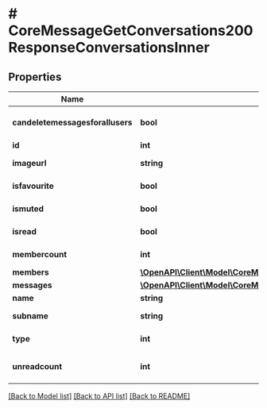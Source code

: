 # # CoreMessageGetConversations200ResponseConversationsInner

## Properties

Name | Type | Description | Notes
------------ | ------------- | ------------- | -------------
**candeletemessagesforallusers** | **bool** | If the user can delete messages in the conversation for all users | [optional] [default to false]
**id** | **int** | The conversation id | [optional]
**imageurl** | **string** | A link to the conversation picture, if set | [optional]
**isfavourite** | **bool** | If the user marked this conversation as a favourite | [optional]
**ismuted** | **bool** | If the user muted this conversation | [optional]
**isread** | **bool** | If the user has read all messages in the conversation | [optional]
**membercount** | **int** | Total number of conversation members | [optional]
**members** | [**\OpenAPI\Client\Model\CoreMessageGetConversationBetweenUsers200ResponseMembersInner[]**](CoreMessageGetConversationBetweenUsers200ResponseMembersInner.md) |  | [optional]
**messages** | [**\OpenAPI\Client\Model\CoreMessageGetConversationBetweenUsers200ResponseMessagesInner[]**](CoreMessageGetConversationBetweenUsers200ResponseMessagesInner.md) |  | [optional]
**name** | **string** | The conversation name, if set | [optional]
**subname** | **string** | A subtitle for the conversation name, if set | [optional]
**type** | **int** | The type of the conversation (1&#x3D;individual,2&#x3D;group,3&#x3D;self) | [optional]
**unreadcount** | **int** | The number of unread messages in this conversation | [optional]

[[Back to Model list]](../../README.md#models) [[Back to API list]](../../README.md#endpoints) [[Back to README]](../../README.md)
